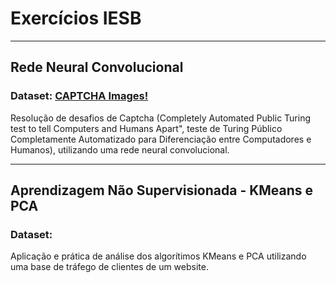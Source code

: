 # Exercícios IESB
___
## Rede Neural Convolucional
### Dataset: [CAPTCHA Images!](https://www.kaggle.com/fournierp/captcha-version-2-images)

Resolução de desafios de Captcha (Completely Automated Public Turing test to tell Computers and Humans Apart", teste de Turing Público Completamente Automatizado para Diferenciação entre Computadores e Humanos), utilizando uma rede neural convolucional.
___
## Aprendizagem Não Supervisionada - KMeans e PCA
### Dataset: 

Aplicação e prática de análise dos algorítimos KMeans e PCA utilizando uma base de tráfego de clientes de um website.
